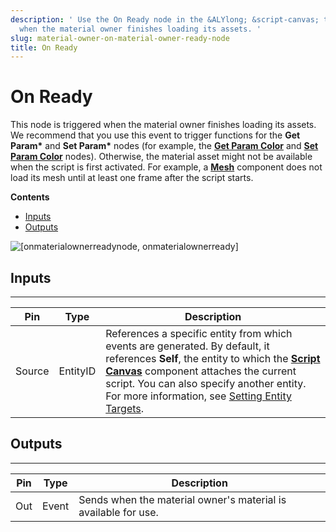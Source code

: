 ```yaml
---
description: ' Use the On Ready node in the &ALYlong; &script-canvas; to indicate
  when the material owner finishes loading its assets. '
slug: material-owner-on-material-owner-ready-node
title: On Ready
---
```

# On Ready<a name="material-owner-on-material-owner-ready-node"></a>

This node is triggered when the material owner finishes loading its assets\. We recommend that you use this event to trigger functions for the **Get Param\*** and **Set Param\*** nodes \(for example, the **[Get Param Color](/docs/userguide/materials/owner-get-param-color-node.md)** and **[Set Param Color](/docs/userguide/materials/owner-set-param-color.md)** nodes\)\. Otherwise, the material asset might not be available when the script is first activated\. For example, a **[Mesh](/docs/userguide/components/static-mesh.md)** component does not load its mesh until at least one frame after the script starts\.

**Contents**
+ [Inputs](#material-owner-on-material-owner-ready-node-input)
+ [Outputs](#material-owner-on-material-owner-ready-node-output)

![\[onmaterialownerreadynode, onmaterialownerready\]](/images/userguide/scripting/script-canvas/scriptcanvasnodes/script-canvas-on-ready-material-owner-node.png)

## Inputs<a name="material-owner-on-material-owner-ready-node-input"></a>


****  

| Pin | Type | Description | 
| --- | --- | --- | 
| Source | EntityID |  References a specific entity from which events are generated\. By default, it references **Self**, the entity to which the **[Script Canvas](/docs/userguide/components/script-canvas.md)** component attaches the current script\.  You can also specify another entity\. For more information, see [Setting Entity Targets](/docs/userguide/scripting/scriptcanvas/referencing-entities.md)\.  | 

## Outputs<a name="material-owner-on-material-owner-ready-node-output"></a>


****  

| Pin | Type | Description | 
| --- | --- | --- | 
| Out | Event | Sends when the material owner's material is available for use\. | 